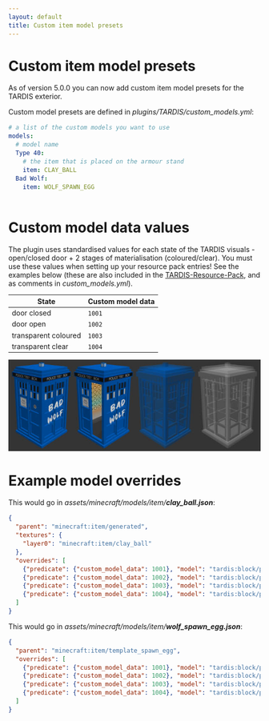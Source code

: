 ```yaml
---
layout: default
title: Custom item model presets
---
```


# Custom item model presets

As of version 5.0.0 you can now add custom item model presets for the TARDIS exterior.

Custom model presets are defined in _plugins/TARDIS/custom\_models.yml_:

```yaml
# a list of the custom models you want to use
models:
  # model name
  Type 40:
    # the item that is placed on the armour stand
    item: CLAY_BALL
  Bad Wolf:
    item: WOLF_SPAWN_EGG
    
```

# Custom model data values

The plugin uses standardised values for each state of the TARDIS visuals - open/closed door + 2 stages of materialisation (coloured/clear). You must use these values when setting up your resource pack entries! See the examples below (these are also included in the [TARDIS-Resource-Pack](https://github.com/eccentricdevotion/TARDIS-Resource-Pack), and as comments in _custom\_models.yml_).

| State                | Custom model data |
| -------------------- | ----------------- |
| door closed          | `1001`            |
| door open            | `1002`            |
| transparent coloured | `1003`            |
| transparent clear    | `1004`            |

![Custom model states](/images/docs/custom_model_states.jpg)

# Example model overrides

This would go in _assets/minecraft/models/item/**clay\_ball.json**_:

```json
{
  "parent": "minecraft:item/generated",
  "textures": {
    "layer0": "minecraft:item/clay_ball"
  },
  "overrides": [
    {"predicate": {"custom_model_data": 1001}, "model": "tardis:block/police_box/type_40_closed"},
    {"predicate": {"custom_model_data": 1002}, "model": "tardis:block/police_box/type_40_open"},
    {"predicate": {"custom_model_data": 1003}, "model": "tardis:block/police_box/type_40_stained"},
    {"predicate": {"custom_model_data": 1004}, "model": "tardis:block/police_box/type_40_glass"}
  ]
}
```

This would go in _assets/minecraft/models/item/**wolf\_spawn\_egg.json**_:

```json
{
  "parent": "minecraft:item/template_spawn_egg",
  "overrides": [
    {"predicate": {"custom_model_data": 1001}, "model": "tardis:block/police_box/bad_wolf_closed"},
    {"predicate": {"custom_model_data": 1002}, "model": "tardis:block/police_box/bad_wolf_open"},
    {"predicate": {"custom_model_data": 1003}, "model": "tardis:block/police_box/bad_wolf_stained"},
    {"predicate": {"custom_model_data": 1004}, "model": "tardis:block/police_box/bad_wolf_glass"}
  ]
}
```
